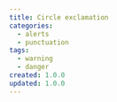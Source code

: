 ```yaml
---
title: Circle exclamation
categories:
  - alerts
  - punctuation
tags:
  - warning
  - danger
created: 1.0.0
updated: 1.0.0
---
```

